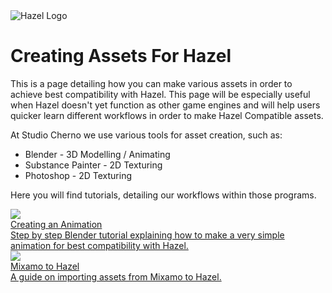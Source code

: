 <div class="title"> 
    <img src="/res/HazelGradientLogo-Square.png" alt="Hazel Logo" />
    <h1> Creating Assets For Hazel </h1>
</div>

This is a page detailing how you can make various assets in order to achieve best compatibility with Hazel. This page will be especially useful when Hazel doesn't yet function as other game engines and will help users quicker learn different workflows in order to make Hazel Compatible assets. 

At Studio Cherno we use various tools for asset creation, such as: 

- Blender - 3D Modelling / Animating
- Substance Painter - 2D Texturing
- Photoshop - 2D Texturing

Here you will find tutorials, detailing our workflows within those programs.

<div class=tableContainer>
    <div class="navTable">
        <div class="pageContainer">
            <div class="pageItem">
                <a id="pageLink" href="/ContentForHazel/AnimationCreationBlenderTutorial.md">
                    <div class="imageContainer">
                        <img data-src="/res/AlienAnimationStill.png" src="/res/AlienAnimationStill.png" loading="lazy" />
                    </div>
                    <div class="info">
                        <div class="content">
                            <div class="subject"> 
                                <div class="text"> Creating an Animation </div> 
                            </div> 
                            <div class="description"> Step by step Blender tutorial explaining how to make a very simple animation for best compatibility with Hazel. </div> 
                        </div> 
                    </div> 
                </a>
            </div>
        </div>
        <div class="pageContainer">
            <div class="pageItem">
                <a id="pageLink" href="/ContentForHazel/MixamoToHazelTutorial.md">
                    <div class="imageContainer">
                        <img data-src="/res/MixamoToHazel.png" src="/res/MixamoToHazel.png" loading="lazy" />
                    </div>
                    <div class="info">
                        <div class="content">
                            <div class="subject"> 
                                <div class="text"> Mixamo to Hazel </div> 
                            </div> 
                            <div class="description"> A guide on importing assets from Mixamo to Hazel. </div> 
                        </div> 
                    </div> 
                </a>
            </div>
        </div>
    </div>
</div>